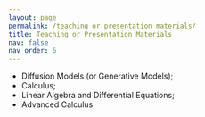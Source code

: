 ```yaml
---
layout: page
permalink: /teaching or presentation materials/
title: Teaching or Presentation Materials
nav: false
nav_order: 6
---
```


- Diffusion Models (or Generative Models);
- Calculus; 
- Linear Algebra and Differential Equations; 
- Advanced Calculus

